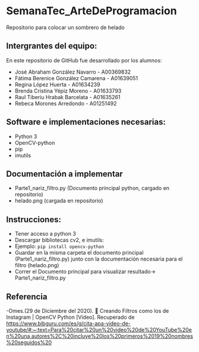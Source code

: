 # SemanaTec_ArteDeProgramacion

Repositorio para colocar un sombrero de helado

## Intergrantes del equipo:

En este repositorio de GitHub fue desarrollado por los alumnos:

- José Abraham González Navarro - A00369832
- Fátima Berenice González Camarena - A01639051
- Regina López Huerta - A01634239
- Brenda Cristina Yépiz Moreno - A01633793
- Raul Tiberiu Hrabak Barcelata - A01635261
- Rebeca Morones Arredondo - A01251492

## Software e implementaciones necesarias:

- Python 3
- OpenCV-python
- pip
- imutils

## Documentación a implementar
- Parte1_nariz_filtro.py (Documento principal python, cargado en repositorio)
- helado.png (cargada en repositorio)
## Instrucciones:
- Tener acceso a python 3
- Descargar bibliotecas cv2, e imutils:
- Ejemplo:
``` pip install opencv-python ```
- Guardar en la misma carpeta el documento principal (Parte1_nariz_filtro.py) junto con la documentación necesaria para el filtro (helado.png)
- Correr el Documento principal para visualizar resultado-> Parte1_nariz_filtro.py


## Referencia
-Omes.(29 de Diciembre del 2020). 🤴 Creando Filtros como los de Instagram | OpenCV Python [Video]. Recuperado de https://www.bibguru.com/es/g/cita-apa-video-de-youtube/#:~:text=Para%20citar%20un%20video%20de%20YouTube%20en%20una,autores%2C%20incluye%20los%20primeros%2019%20nombres%20seguidos%20
